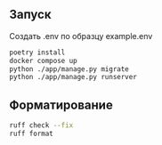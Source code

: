 ## Запуск
Создать .env по образцу example.env
```sh
poetry install
docker compose up
python ./app/manage.py migrate
python ./app/manage.py runserver
```
## Форматирование
```sh
ruff check --fix
ruff format
```